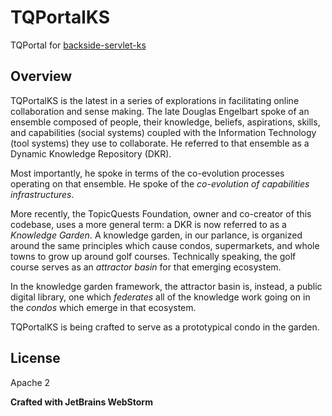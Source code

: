 # TQPortalKS
TQPortal for [backside-servlet-ks](backside-servlet-ks "https://github.com/topicquests/backside-servlet-ks")

## Overview ##
TQPortalKS is the latest in a series of explorations in facilitating online collaboration and sense making.  The late Douglas Engelbart spoke of an ensemble composed of people, their knowledge, beliefs, aspirations, skills, and capabilities (social systems) coupled with the Information Technology (tool systems) they use to collaborate. He referred to that ensemble as a Dynamic Knowledge Repository (DKR).

Most importantly, he spoke in terms of the co-evolution processes operating on that ensemble.  He spoke of the *co-evolution of capabilities infrastructures*.

More recently, the TopicQuests Foundation, owner and co-creator of this codebase, uses a more general term: a DKR is now referred to as a *Knowledge Garden*.  A knowledge garden, in our parlance, is organized around the same principles which cause condos, supermarkets, and whole towns to grow up around golf courses.  Technically speaking, the golf course serves as an *attractor basin* for that emerging ecosystem.

In the knowledge garden framework, the attractor basin is, instead, a public digital library, one which *federates* all of the knowledge work going on in the *condos* which emerge in that ecosystem.

TQPortalKS is being crafted to serve as a prototypical condo in the garden.

## License ##
Apache 2

**Crafted with JetBrains WebStorm**
